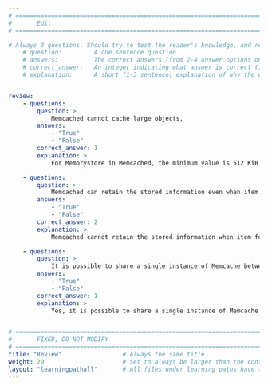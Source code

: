 ```yaml
---
# ================================================================================
#       Edit
# ================================================================================

# Always 3 questions. Should try to test the reader's knowledge, and reinforce the key points you want them to remember.
    # question:         A one sentence question
    # answers:          The correct answers (from 2-4 answer options only). Should be surrounded by quotes.
    # correct_answer:   An integer indicating what answer is correct (index starts from 0)
    # explanation:      A short (1-3 sentence) explanation of why the correct answer is correct. Can add additional context if desired


review:
    - questions:
        question: >
            Memcached cannot cache large objects.
        answers:
            - "True"
            - "False"
        correct_answer: 1                   
        explanation: >
            For Memorystore in Memcached, the minimum value is 512 KiB , the maximum value is 128 MiB , and the default value is 1 MiB.

    - questions:
        question: >
            Memcached can retain the stored information even when item form cache is deleted.
        answers:
            - "True"
            - "False"
        correct_answer: 2
        explanation: >
            Memcached cannot retain the stored information when item form the cache is deleted.

    - questions:
        question: >
            It is possible to share a single instance of Memcache between multiple projects.
        answers:
            - "True"
            - "False"
        correct_answer: 1
        explanation: >
            Yes, it is possible to share a single instance of Memcache between multiple projects because Memcache is a memory store space and it can be run on one or more servers. 


# ================================================================================
#       FIXED, DO NOT MODIFY
# ================================================================================
title: "Review"                 # Always the same title
weight: 20                      # Set to always be larger than the content in this path
layout: "learningpathall"       # All files under learning paths have this same wrapper
---
```

